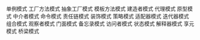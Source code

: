 单例模式
工厂方法模式
抽象工厂模式
模板方法模式
建造者模式
代理模式
原型模式
中介者模式
命令模式
责任链模式
装饰模式
策略模式
适配器模式
迭代器模式
组合模式
观察者模式
门面模式
备忘录模式
访问者模式
状态模式
解释器模式
享元模式
桥梁模式